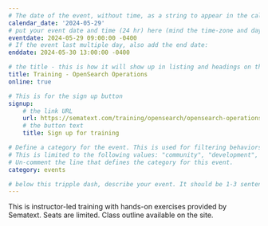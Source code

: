 ```yaml
---
# The date of the event, without time, as a string to appear in the calendar view in the format of YYYY-MM-DD.
calendar_date: '2024-05-29'
# put your event date and time (24 hr) here (mind the time-zone and daylight saving time!):
eventdate: 2024-05-29 09:00:00 -0400
# If the event last multiple day, also add the end date:
enddate: 2024-05-30 13:00:00 -0400

# the title - this is how it will show up in listing and headings on the site:
title: Training - OpenSearch Operations
online: true

# This is for the sign up button
signup:
    # the link URL
    url: https://sematext.com/training/opensearch/opensearch-operations/
    # the button text
    title: Sign up for training

# Define a category for the event. This is used for filtering behaviors and styling on the events pages.
# This is limited to the following values: "community", "development", "user-group", "events".
# Un-comment the line that defines the category for this event.
category: events

# below this tripple dash, describe your event. It should be 1-3 sentences
---
```


This is instructor-led training with hands-on exercises provided by Sematext.
Seats are limited. Class outline available on the site.

